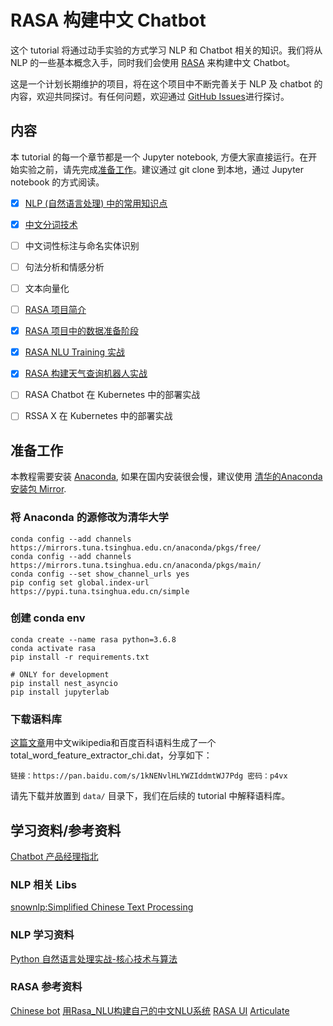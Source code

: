 # RASA 构建中文 Chatbot 

这个 tutorial 将通过动手实验的方式学习 NLP 和 Chatbot 相关的知识。我们将从 NLP 的一些基本概念入手，同时我们会使用 [RASA](https://rasa.com/) 来构建中文 Chatbot。

这是一个计划长期维护的项目，将在这个项目中不断完善关于 NLP 及 chatbot 的内容，欢迎共同探讨。有任何问题，欢迎通过 [GitHub Issues](https://github.com/JoeShi/rasa-chinese-workshop/issues)进行探讨。

## 内容

本 tutorial 的每一个章节都是一个 Jupyter notebook, 方便大家直接运行。在开始实验之前，请先完成[准备工作](#准备工作)。建议通过 git clone 到本地，通过 Jupyter notebook 的方式阅读。

- [x] [NLP (自然语言处理) 中的常用知识点](nlp_basics.ipynb)

- [x] [中文分词技术](nlp_tokenization.ipynb)

- [ ] 中文词性标注与命名实体识别

- [ ] 句法分析和情感分析

- [ ] 文本向量化

- [ ] [RASA 项目简介](rasa_introduction.ipynb)

- [x] [RASA 项目中的数据准备阶段](rasa_prepare_data.ipynb)

- [x] [RASA NLU Training 实战](rasa_nlu_training.ipynb)

- [x] [RASA 构建天气查询机器人实战](rasa_core_weather_bot.ipynb)

- [ ] RASA Chatbot 在 Kubernetes 中的部署实战

- [ ] RSSA X 在 Kubernetes 中的部署实战

## 准备工作

本教程需要安装 [Anaconda](https://www.anaconda.com/), 如果在国内安装很会慢，建议使用
[清华的Anaconda安装包 Mirror](https://mirrors.tuna.tsinghua.edu.cn/anaconda/archive/).

### 将 Anaconda 的源修改为清华大学

```
conda config --add channels https://mirrors.tuna.tsinghua.edu.cn/anaconda/pkgs/free/
conda config --add channels https://mirrors.tuna.tsinghua.edu.cn/anaconda/pkgs/main/
conda config --set show_channel_urls yes
pip config set global.index-url https://pypi.tuna.tsinghua.edu.cn/simple
```

### 创建 conda env

```shell script
conda create --name rasa python=3.6.8
conda activate rasa
pip install -r requirements.txt

# ONLY for development
pip install nest_asyncio
pip install jupyterlab
```

### 下载语料库

[这篇文章](http://www.crownpku.com/2017/07/27/%E7%94%A8Rasa_NLU%E6%9E%84%E5%BB%BA%E8%87%AA%E5%B7%B1%E7%9A%84%E4%B8%AD%E6%96%87NLU%E7%B3%BB%E7%BB%9F.html)用中文wikipedia和百度百科语料生成了一个total_word_feature_extractor_chi.dat，分享如下：

```
链接：https://pan.baidu.com/s/1kNENvlHLYWZIddmtWJ7Pdg 密码：p4vx
```

请先下载并放置到 `data/` 目录下，我们在后续的 tutorial 中解释语料库。

## 学习资料/参考资料

[Chatbot 产品经理指北](http://www.sohu.com/a/345594550_114819)

### NLP 相关 Libs
[snownlp:Simplified Chinese Text Processing](https://github.com/isnowfy/snownlp)


### NLP 学习资料
[Python 自然语言处理实战-核心技术与算法](https://item.jd.com/12375644.html)

### RASA 参考资料
[Chinese bot](https://forum.rasa.com/t/chinese-bot/12416)
[用Rasa_NLU构建自己的中文NLU系统](http://www.crownpku.com/2017/07/27/用Rasa_NLU构建自己的中文NLU系统.html)
[RASA UI](https://github.com/paschmann/rasa-ui)
[Articulate](https://github.com/samtecspg/articulate)